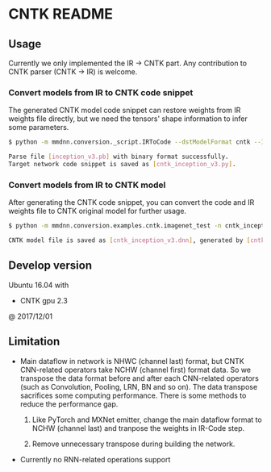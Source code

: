 # CNTK README

## Usage

Currently we only implemented the IR -> CNTK part. Any contribution to CNTK parser (CNTK -> IR) is welcome.

### Convert models from IR to CNTK code snippet

The generated CNTK model code snippet can restore weights from IR weights file directly, but we need the tensors' shape information to infer some parameters.

```bash
$ python -m mmdnn.conversion._script.IRToCode --dstModelFormat cntk --IRModelPath inception_v3.pb --dstModelPath cntk_inception_v3.py --IRWeightPath inception_v3.npy

Parse file [inception_v3.pb] with binary format successfully.
Target network code snippet is saved as [cntk_inception_v3.py].
```

### Convert models from IR to CNTK model

After generating the CNTK code snippet, you can convert the code and IR weights file to CNTK original model for further usage.

```bash
$ python -m mmdnn.conversion.examples.cntk.imagenet_test -n cntk_inception_v3.py -w inception_v3.npy --dump cntk_inception_v3.dnn

CNTK model file is saved as [cntk_inception_v3.dnn], generated by [cntk_inception_v3.py] and [inception_v3.npy].
```

## Develop version

Ubuntu 16.04 with

- CNTK gpu 2.3

@ 2017/12/01

## Limitation

- Main dataflow in network is NHWC (channel last) format, but CNTK CNN-related operators take NCHW (channel first) format data. So we transpose the data format before and after each CNN-related operators (such as Convolution, Pooling, LRN, BN and so on). The data transpose sacrifices some computing performance. There is some methods to reduce the performance gap.

    1. Like PyTorch and MXNet emitter, change the main dataflow format to NCHW (channel last) and tranpose the weights in IR-Code step.

    1. Remove unnecessary transpose during building the network.

- Currently no RNN-related operations support
